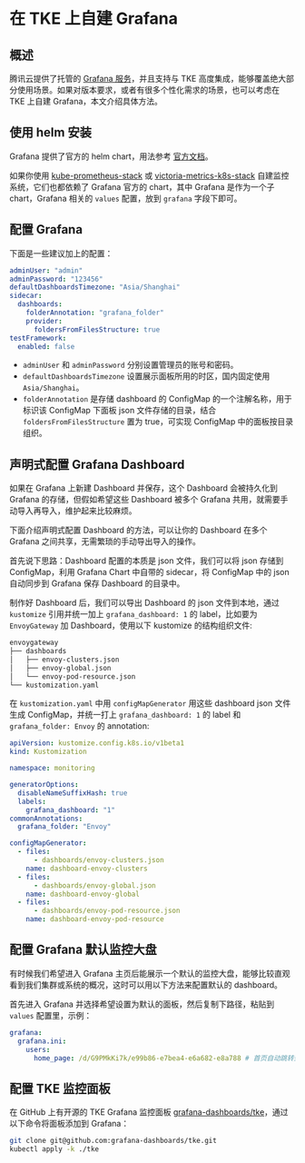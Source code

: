 # 在 TKE 上自建 Grafana

## 概述

腾讯云提供了托管的 [Grafana 服务](https://cloud.tencent.com/product/tcmg)，并且支持与 TKE 高度集成，能够覆盖绝大部分使用场景。如果对版本要求，或者有很多个性化需求的场景，也可以考虑在 TKE 上自建 Grafana，本文介绍具体方法。

## 使用 helm 安装

Grafana 提供了官方的 helm chart，用法参考 [官方文档](https://github.com/grafana/helm-charts/blob/main/charts/grafana/README.md)。

如果你使用 [kube-prometheus-stack](https://github.com/prometheus-community/helm-charts/tree/main/charts/kube-prometheus-stack) 或 [victoria-metrics-k8s-stack](https://github.com/VictoriaMetrics/helm-charts/blob/master/charts/victoria-metrics-k8s-stack/README.md) 自建监控系统，它们也都依赖了 Grafana 官方的 chart，其中 Grafana 是作为一个子 chart，Grafana 相关的 `values` 配置，放到 `grafana` 字段下即可。

## 配置 Grafana 

下面是一些建议加上的配置：

```yaml title="grafana-values.yaml"
adminUser: "admin"
adminPassword: "123456"
defaultDashboardsTimezone: "Asia/Shanghai"
sidecar:
  dashboards:
    folderAnnotation: "grafana_folder"
    provider:
      foldersFromFilesStructure: true
testFramework:
  enabled: false
```

* `adminUser` 和 `adminPassword` 分别设置管理员的账号和密码。
* `defaultDashboardsTimezone` 设置展示面板所用的时区，国内固定使用 `Asia/Shanghai`。
* `folderAnnotation` 是存储 dashboard 的 ConfigMap 的一个注解名称，用于标识该 ConfigMap 下面板 json 文件存储的目录，结合 `foldersFromFilesStructure` 置为 true，可实现 ConfigMap 中的面板按目录组织。

## 声明式配置 Grafana Dashboard

如果在 Grafana 上新建 Dashboard 并保存，这个 Dashboard 会被持久化到 Grafana 的存储，但假如希望这些 Dashboard 被多个 Grafana 共用，就需要手动导入再导入，维护起来比较麻烦。

下面介绍声明式配置 Dashboard 的方法，可以让你的 Dashboard 在多个 Grafana 之间共享，无需繁琐的手动导出导入的操作。

首先说下思路：Dashboard 配置的本质是 json 文件，我们可以将 json 存储到 ConfigMap，利用 Grafana Chart 中自带的 sidecar，将 ConfigMap 中的 json 自动同步到 Grafana 保存 Dashboard 的目录中。

制作好 Dashboard 后，我们可以导出 Dashboard 的 json 文件到本地，通过 `kustomize` 引用并统一加上 `grafana_dashboard: 1` 的 label，比如要为 `EnvoyGateway` 加 Dashboard，使用以下 kustomize 的结构组织文件:

```txt
envoygateway
├── dashboards
│   ├── envoy-clusters.json
│   ├── envoy-global.json
│   └── envoy-pod-resource.json
└── kustomization.yaml
```

在 `kustomization.yaml` 中用 `configMapGenerator` 用这些 dashboard json 文件生成 ConfigMap，并统一打上 `grafana_dashboard: 1` 的 label 和 `grafana_folder: Envoy` 的 annotation:

```yaml
apiVersion: kustomize.config.k8s.io/v1beta1
kind: Kustomization

namespace: monitoring

generatorOptions:
  disableNameSuffixHash: true
  labels:
    grafana_dashboard: "1"
commonAnnotations:
  grafana_folder: "Envoy"

configMapGenerator:
  - files:
      - dashboards/envoy-clusters.json
    name: dashboard-envoy-clusters
  - files:
      - dashboards/envoy-global.json
    name: dashboard-envoy-global
  - files:
      - dashboards/envoy-pod-resource.json
    name: dashboard-envoy-pod-resource
```

## 配置 Grafana 默认监控大盘

有时候我们希望进入 Grafana 主页后能展示一个默认的监控大盘，能够比较直观看到我们集群或系统的概况，这时可以用以下方法来配置默认的 dashboard。

首先进入 Grafana 并选择希望设置为默认的面板，然后复制下路径，粘贴到 `values` 配置里，示例：

```yaml title="grafana-homepage-values.yaml"
grafana:
  grafana.ini:
    users:
      home_page: /d/G9PMkKi7k/e99b86-e7bea4-e6a682-e8a788 # 首页自动跳转到该面板的路径
```

## 配置 TKE 监控面板

在 GitHub 上有开源的 TKE Grafana 监控面板 [grafana-dashboards/tke](https://github.com/grafana-dashboards/tke)，通过以下命令将面板添加到 Grafana：

```bash
git clone git@github.com:grafana-dashboards/tke.git
kubectl apply -k ./tke
```
